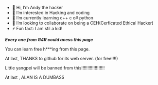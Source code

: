 - 👋 Hi, I’m Andy the hacker
- 👀 I’m interested in Hacking and coding
- 🌱 I’m currently learning c++ c c# python
- 💞️ I’m looking to collaborate on being a CEH(Cerficated Ethical Hacker)
- ⚡ Fun fact: I am stil a kid!

*****************Every one from G4R could acess this page*****************

You can learn free h***ing from this page.

At last, THANKS to github for its web server. (for free!!!!)




Little yangpei will be banned from this!!!!!!!!!!!!!!!!!!!


At last , ALAN IS A DUMBASS
